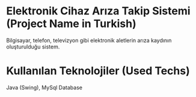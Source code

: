 # Elektronik Cihaz Arıza Takip Sistemi (Project Name in Turkish)
Bilgisayar, telefon, televizyon gibi elektronik aletlerin arıza kaydının oluşturulduğu sistem.

# Kullanılan Teknolojiler (Used Techs)
Java (Swing), MySql Database
